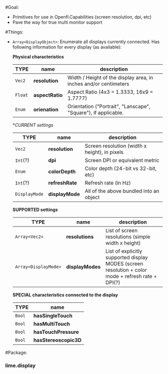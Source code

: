 #Goal:

* Primitives for use in Openfl.Capabilities (screen resolution, dpi, etc)
* Pave the way for true multi monitor support

#Things:

* `Array<DisplayObject>`: Enumerate all displays currently connected. Has following information for every display (as available):

  **Physical characteristics**
  
  | TYPE   | name            | description |
  |--------|-----------------|-------------|
  | `Vec2` | **resolution**  | Width / Height of the display area, in inches and/or centimeters |
  | `Float`| **aspectRatio** | Aspect Ratio (4x3 = 1.3333, 16x9 = 1.7777) |
  | `Enum` | **orienation**  | Orientation ("Portrait", "Lanscape", "Square"), if applicable. |
  
  
  **CURRENT settings*
  
  | TYPE   | name            | description |
  |--------|-----------------|-------------|
  | `Vec2`   | **resolution**  | Screen resolution (width x height), in pixels |
  | `Int`(?) | **dpi**         | Screen DPI or equivalent metric |
  | `Enum`   | **colorDepth**  | Color depth (24-bit vs 32-bit, etc) |
  | `Int`(?) | **refreshRate** | Refresh rate (in Hz) |
  | `DisplayMode` | **displayMode** | All of the above bundled into an object |
  
  **SUPPORTED settings**
  
  | TYPE   | name            | description |
  |--------|-----------------|-------------|
  | `Array<Vec2>` | **resolutions** | List of screen resolutions (simple width x height) |
  | `Array<DisplayMode>` | **displayModes** | List of explicitly supported display MODES (screen resolution + color mode + refresh rate + DPI(?)
  
  **SPECIAL characteristics connected to the display**
  
  | TYPE   | name            |
  |--------|-----------------|
  | `Bool` | **hasSingleTouch**    |
  | `Bool` | **hasMultiTouch**     |
  | `Bool` | **hasTouchPressure**  |
  | `Bool` | **hasStereoscopic3D** |

#Package:

### lime.display



